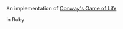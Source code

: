 An implementation of [Conway's Game of Life][life_wikipedia]

[life_wikipedia]: http://en.wikipedia.org/wiki/Conway's_Game_of_Life

in Ruby